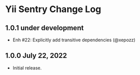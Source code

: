 # Yii Sentry Change Log

## 1.0.1 under development

- Enh #22: Explicitly add transitive dependencies (@xepozz)

## 1.0.0 July 22, 2022

- Initial release.
